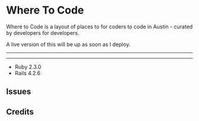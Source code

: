 Where To Code
================
Where to Code is a layout of places to for coders to code in Austin - curated by developers for developers.

A live version of this will be up as soon as I deploy.

-----------


-------------

- Ruby 2.3.0
- Rails 4.2.6

Issues
-------------

Credits
-------
